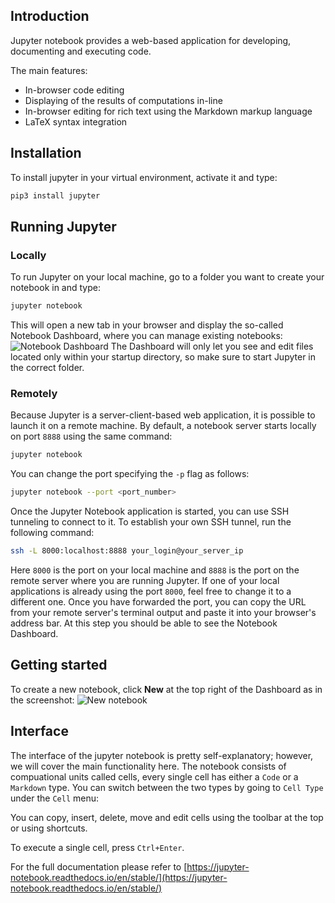 ## Introduction

Jupyter notebook provides a web-based application for developing, documenting and executing code.

The main features:
- In-browser code editing
- Displaying of the results of computations in-line
- In-browser editing for rich text using the Markdown markup language
- LaTeX syntax integration

## Installation
To install jupyter in your virtual environment, activate it and type:
```sh
pip3 install jupyter
```

## Running Jupyter

### Locally
To run Jupyter on your local machine, go to a folder you want to create your notebook in and type:
```sh
jupyter notebook
```
This will open a new tab in your browser and display the so-called Notebook Dashboard, where you can manage existing notebooks:
![Notebook Dashboard](https://github.com/text-machine-lab/uml_nlp_class_2019/blob/master/screenshots/dashboard.png "Notebook Dashboard")
The Dashboard will only let you see and edit files located only within your startup directory, so make sure to start Jupyter in the correct folder.

### Remotely
Because Jupyter is a server-client-based web application, it is possible to launch it on a remote machine. 
By default, a notebook server starts locally on port `8888` using the same command:
```sh
jupyter notebook
```
You can change the port specifying the `-p` flag as follows:
```sh
jupyter notebook --port <port_number>
```
Once the Jupyter Notebook application is started, you can use SSH tunneling to connect to it.
To establish your own SSH tunnel, run the following command:
```sh
ssh -L 8000:localhost:8888 your_login@your_server_ip
```
Here `8000` is the port on your local machine and `8888` is the port on the remote server where you are running Jupyter.
If one of your local applications is already using the port `8000`, feel free to change it to a different one. 
Once you have forwarded the port, you can copy the URL from your remote server's terminal output and paste it into your browser's address bar.
At this step you should be able to see the Notebook Dashboard.

## Getting started
To create a new notebook, click __New__ at the top right of the Dashboard as in the screenshot:
![New notebook](https://github.com/text-machine-lab/uml_nlp_class_2019/blob/master/screenshots/new_notebook.png "New notebook")

## Interface
The interface of the jupyter notebook is pretty self-explanatory; however, we will cover the main functionality here.
The notebook consists of compuational units called cells, every single cell has either a `Code` or a `Markdown` type. You can switch between the two types by going to `Cell Type` under the `Cell` menu:

You can copy, insert, delete, move and edit cells using the toolbar at the top or using shortcuts.

To execute a single cell, press `Ctrl+Enter`.


For the full documentation please refer to [https://jupyter-notebook.readthedocs.io/en/stable/](https://jupyter-notebook.readthedocs.io/en/stable/)
